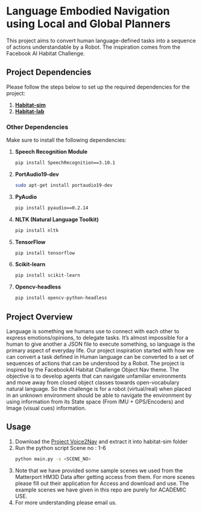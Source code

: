 # Language Embodied Navigation using Local and Global Planners

This project aims to convert human language-defined tasks into a sequence of actions understandable by a Robot. The inspiration comes from the Facebook AI Habitat Challenge.

## Project Dependencies

Please follow the steps below to set up the required dependencies for the project:

1. **[Habitat-sim](https://github.com/facebookresearch/habitat-sim)**
2. **[Habitat-lab](https://github.com/facebookresearch/habitat-lab)**

### Other Dependencies

Make sure to install the following dependencies:

1. **Speech Recognition Module**
    ```bash
    pip install SpeechRecognition==3.10.1
    ```

2. **PortAudio19-dev**
    ```bash
    sudo apt-get install portaudio19-dev
    ```

3. **PyAudio**
    ```bash
    pip install pyaudio==0.2.14
    ```

4. **NLTK (Natural Language Toolkit)**
    ```bash
    pip install nltk
    ```

5. **TensorFlow**
    ```bash
    pip install tensorflow
    ```

6. **Scikit-learn**
    ```bash
    pip install scikit-learn
    ```
    
7. **Opencv-headless**
    ```bash
    pip install opencv-python-headless
    ```

## Project Overview

Language is something we humans use to connect
with each other to express emotions/opinions, to delegate tasks.
It’s almost impossible for a human to give another a JSON file to
execute something, so language is the primary aspect of everyday
life. Our project inspiration started with how we can convert
a task defined in Human language can be converted to a set
of sequences of actions that can be understood by a Robot.
The project is inspired by the FacebookAI Habitat Challenge
Object Nav theme. The
objective is to develop agents that can navigate unfamiliar
environments and move away from closed object classes towards
open-vocabulary natural language. So the challenge is for a robot
(virtual/real) when placed in an unknown environment should be
able to navigate the environment by using information from its
State space (From IMU + GPS/Encoders) and Image (visual cues)
information.


## Usage
1. Download the [Project Voice2Nav](https://drive.google.com/file/d/1PuzDmZllEMJbZ_cPGTRzxghBE4v2ZLUi/view?usp=drive_link) and extract it into habitat-sim folder
2. Run the python script
   Scene no : 1-6
   ```bash
   python main.py -s <SCENE_NO>

3. Note that we have provided some sample scenes we used from the Matterport HM3D Data after getting access from them. For more scenes please fill out their application for Access and download and use. The example scenes we have given in this repo are purely for ACADEMIC USE.
4. For more understanding please email us.
